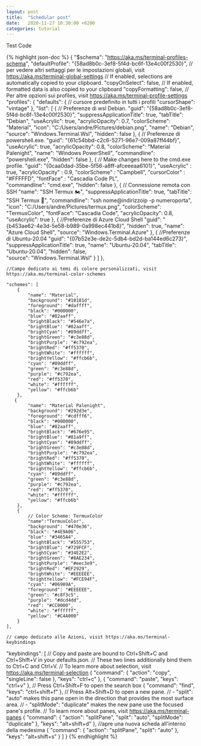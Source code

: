 ```yaml
---
layout: post
title:  "Schedular post"
date:   2020-11-27 10:30:00 +0200
categories: tutorial
---
```

Test Code 

{% highlight json-doc %}
 {
    "$schema": "https://aka.ms/terminal-profiles-schema",
    "defaultProfile": "{58ad8b0c-3ef8-5f4d-bc6f-13e4c00f2530}",
    // per vedere altri settaggi per le impostazioni globali, visit https://aka.ms/terminal-global-settings
    // If enabled, selections are automatically copied to your clipboard.
    "copyOnSelect": false,
    // If enabled, formatted data is also copied to your clipboard
    "copyFormatting": false,
    // Per altre opzioni sui profiles, visit https://aka.ms/terminal-profile-settings
    "profiles": {
        "defaults": {
            // cursore predefinito in tutti i profili
            "cursorShape": "vintage"
        },
        "list": [
            {
                // Preferenze di wsl Debian.
                "guid": "{58ad8b0c-3ef8-5f4d-bc6f-13e4c00f2530}",
                "suppressApplicationTitle": true,
                "tabTitle": "Debian",
                "useAcrylic": true,
                "acrylicOpacity": 0.7,
                "colorScheme": "Material",
                "icon": "C:/Users/andre/Pictures/debian.png",
                "name": "Debian",
                "source": "Windows.Terminal.Wsl",
                "hidden": false
            },
            {
                // Preferenze di powershell.exe.
                "guid": "{61c54bbd-c2c6-5271-96e7-009a87ff44bf}",
                "useAcrylic": true,
                "acrylicOpacity": 0.8,
                "colorScheme": "Material Palenight",
                "name": "Windows PowerShell",
                "commandline": "powershell.exe",
                "hidden": false
            },
            {
                // Make changes here to the cmd.exe profile.
                "guid": "{0caa0dad-35be-5f56-a8ff-afceeeaa6101}",
                "useAcrylic" : true,
                "acrylicOpacity" : 0.9,
                "colorScheme" : "Campbell",
                "cursorColor" : "#FFFFFD",
                "fontFace" : "Cascadia Code PL",     
                "commandline": "cmd.exe",
                "hidden": false
            },
            {
                // Connessione remota con SSH
                "name": "SSH Termux 🏍",
                "suppressApplicationTitle": true,
                "tabTitle": "SSH Termux 📱",
                "commandline": "ssh nome@indirizzoip -p numeroporta",
                "icon": "C:/Users/andre/Pictures/termux.png",
                "colorScheme": "TermuxColor",
                "fontFace": "Cascadia Code",
                "acrylicOpacity": 0.8,
                "useAcrylic": true
            },
            {
                //Preferenze di Azure Cloud Shell
                "guid": "{b453ae62-4e3d-5e58-b989-0a998ec441b8}",
                "hidden": true,
                "name": "Azure Cloud Shell",
                "source": "Windows.Terminal.Azure"
            },
            {
                //Preferenze di Ubuntu-20.04
                "guid": "{07b52e3e-de2c-5db4-bd2d-ba144ed6c273}",
                "suppressApplicationTitle": true,
                "name": "Ubuntu-20.04",
                "tabTitle": "Ubuntu-20.04",
                "hidden": false,                
                "source": "Windows.Terminal.Wsl"
            }
        ]
    },
    
    //Campo dedicato ai temi di colore personalizzati, visit https://aka.ms/terminal-color-schemes
    
    "schemes": [
        {
            "name": "Material",
            "background": "#10181d",
            "foreground": "#daffff",
            "black": "#000000",
            "blue": "#82aaff",
            "brightBlack": "#546e7a",
            "brightBlue": "#82aaff",
            "brightCyan": "#89ddff",
            "brightGreen": "#c3e88d",
            "brightPurple": "#c792ea",
            "brightRed": "#ff5370",
            "brightWhite": "#ffffff",
            "brightYellow": "#ffcb6b",
            "cyan": "#89ddff",
            "green": "#c3e88d",
            "purple": "#c792ea",
            "red": "#ff5370",
            "white": "#ffffff",
            "yellow": "#ffcb6b"
        },
       {
            "name": "Material Palenight",
            "background": "#292d3e",
            "foreground": "#cdfff6",
            "black": "#000000",
            "blue": "#82aaff",
            "brightBlack": "#676e95",
            "brightBlue": "#81a9ff",
            "brightCyan": "#89ddff",
            "brightGreen": "#c3e88d",
            "brightPurple": "#c792ea",
            "brightRed": "#ff5370",
            "brightWhite": "#ffffff",
            "brightYellow": "#ffcb6b",
            "cyan": "#89ddff",
            "green": "#c3e88d",
            "purple": "#c792ea",
            "red": "#ff5370",
            "white": "#ffffff",
            "yellow": "#ffcb6b"
        },
        {
            // Color Scheme: TermuxColor
            "name":"TermuxColor",
            "background": "#470e36",
            "black": "#4E9A06",
            "blue": "#3465A4",
            "brightBlack": "#555753",
            "brightBlue": "#729FCF",
            "brightCyan": "#34E2E2",
            "brightGreen": "#8AE234",
            "brightPurple": "#eec3e9",
            "brightRed": "#EF2929",
            "brightWhite": "#EEEEEE",
            "brightYellow": "#FCE94F",
            "cyan": "#06989A",
            "foreground": "#EEEEEE",
            "green": "#c8f3c5",
            "purple": "#dcd4dd",
            "red": "#CC0000",
            "white": "#ffffff",
            "yellow": "#C4A000"
        }
    ],
    
    // campo dedicato alle Azioni, visit https://aka.ms/terminal-keybindings
   
   "keybindings": [
        // Copy and paste are bound to Ctrl+Shift+C and Ctrl+Shift+V in your defaults.json.
        // These two lines additionally bind them to Ctrl+C and Ctrl+V.
        // To learn more about selection, visit https://aka.ms/terminal-selection
        {
            "command": {
                "action": "copy",
                "singleLine": false
            },
            "keys": "ctrl+c"
        },
        {
            "command": "paste",
            "keys": "ctrl+v"
        },
        // Press Ctrl+Shift+F to open the search box
        {
            "command": "find",
            "keys": "ctrl+shift+f"
        },
        // Press Alt+Shift+D to open a new pane.
        // - "split": "auto" makes this pane open in the direction that provides the most surface area.
        // - "splitMode": "duplicate" makes the new pane use the focused pane's profile.
        // To learn more about panes, visit https://aka.ms/terminal-panes
        {
            "command": {
                "action": "splitPane",
                "split": "auto",
                "splitMode": "duplicate"
            },
            "keys": "alt+shift+d"
        },
        //apre una nuova scheda all'interno della medesima
        {
            "command": {
                "action": "splitPane",
                "split": "auto"
            },
            "keys": "alt+shift+s"
        }
    ]
}
{% endhighlight %}
